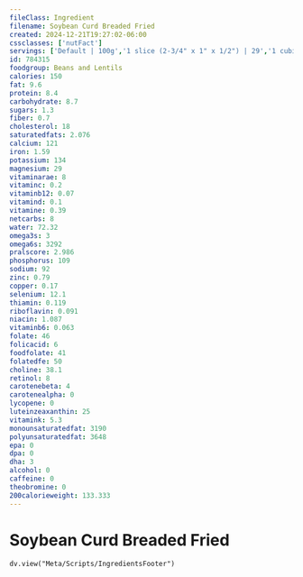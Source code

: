```yaml
---
fileClass: Ingredient
filename: Soybean Curd Breaded Fried
created: 2024-12-21T19:27:02-06:00
cssclasses: ['nutFact']
servings: ['Default | 100g','1 slice (2-3/4" x 1" x 1/2") | 29','1 cubic inch | 17']
id: 784315
foodgroup: Beans and Lentils
calories: 150
fat: 9.6
protein: 8.4
carbohydrate: 8.7
sugars: 1.3
fiber: 0.7
cholesterol: 18
saturatedfats: 2.076
calcium: 121
iron: 1.59
potassium: 134
magnesium: 29
vitaminarae: 8
vitaminc: 0.2
vitaminb12: 0.07
vitamind: 0.1
vitamine: 0.39
netcarbs: 8
water: 72.32
omega3s: 3
omega6s: 3292
pralscore: 2.986
phosphorus: 109
sodium: 92
zinc: 0.79
copper: 0.17
selenium: 12.1
thiamin: 0.119
riboflavin: 0.091
niacin: 1.087
vitaminb6: 0.063
folate: 46
folicacid: 6
foodfolate: 41
folatedfe: 50
choline: 38.1
retinol: 8
carotenebeta: 4
carotenealpha: 0
lycopene: 0
luteinzeaxanthin: 25
vitamink: 5.3
monounsaturatedfat: 3190
polyunsaturatedfat: 3648
epa: 0
dpa: 0
dha: 3
alcohol: 0
caffeine: 0
theobromine: 0
200calorieweight: 133.333
---
```


# Soybean Curd Breaded Fried

```dataviewjs
dv.view("Meta/Scripts/IngredientsFooter")
```